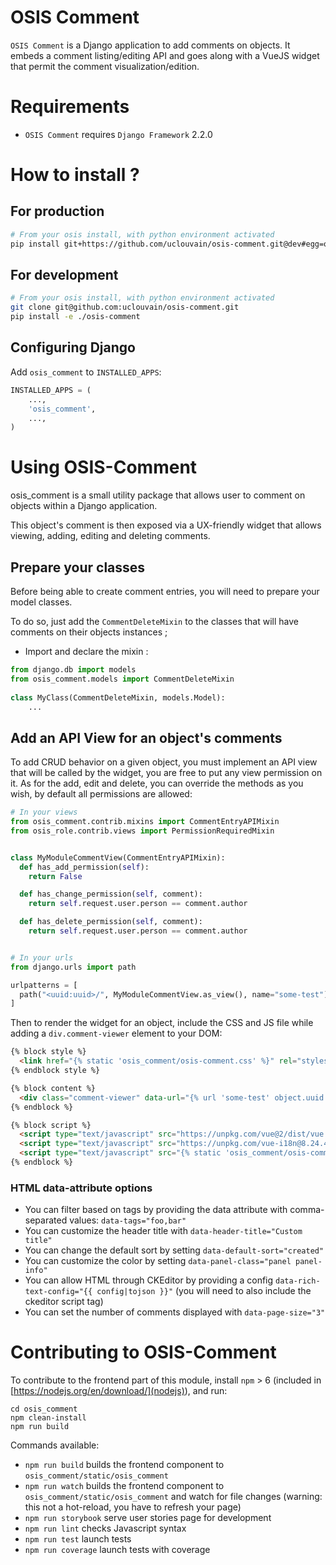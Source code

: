 # OSIS Comment

`OSIS Comment` is a Django application to add comments on objects. It embeds a comment listing/editing API 
and goes along with a VueJS widget that permit the comment visualization/edition.

Requirements
============

- `OSIS Comment` requires `Django Framework` 2.2.0

How to install ?
================

## For production

```bash
# From your osis install, with python environment activated
pip install git+https://github.com/uclouvain/osis-comment.git@dev#egg=osis_comment
```

## For development

```bash
# From your osis install, with python environment activated
git clone git@github.com:uclouvain/osis-comment.git
pip install -e ./osis-comment
```

Configuring Django
------------------

Add ``osis_comment`` to ``INSTALLED_APPS``:

```python
INSTALLED_APPS = (
    ...,
    'osis_comment',
    ...,
)
```

Using OSIS-Comment
==================
osis_comment is a small utility package that allows user to comment on objects within a Django application.

This object's comment is then exposed via a UX-friendly widget that allows viewing, adding, editing and deleting comments.

Prepare your classes
--------------------

Before being able to create comment entries, you will need to prepare your model classes.

To do so, just add the `CommentDeleteMixin` to the classes that will have comments on their objects instances ;

- Import and declare the mixin :

```python
from django.db import models
from osis_comment.models import CommentDeleteMixin
 
class MyClass(CommentDeleteMixin, models.Model):
    ...
```

Add an API View for an object's comments
----------------------------------------

To add CRUD behavior on a given object, you must implement an API view that will be called by the widget,
you are free to put any view permission on it. As for the add, edit and delete, you can override the methods as you wish,
by default all permissions are allowed:

```python
# In your views
from osis_comment.contrib.mixins import CommentEntryAPIMixin
from osis_role.contrib.views import PermissionRequiredMixin


class MyModuleCommentView(CommentEntryAPIMixin):
  def has_add_permission(self):
    return False

  def has_change_permission(self, comment):
    return self.request.user.person == comment.author

  def has_delete_permission(self, comment):
    return self.request.user.person == comment.author


# In your urls
from django.urls import path

urlpatterns = [
  path("<uuid:uuid>/", MyModuleCommentView.as_view(), name="some-test"),
]
```

Then to render the widget for an object, include the CSS and JS file while adding a `div.comment-viewer` element to your DOM:

```html
{% block style %}
  <link href="{% static 'osis_comment/osis-comment.css' %}" rel="stylesheet"/>
{% endblock style %}

{% block content %}
  <div class="comment-viewer" data-url="{% url 'some-test' object.uuid %}"></div>
{% endblock %}

{% block script %}
  <script type="text/javascript" src="https://unpkg.com/vue@2/dist/vue.min.js"></script>
  <script type="text/javascript" src="https://unpkg.com/vue-i18n@8.24.4/dist/vue-i18n.min.js"></script>
  <script type="text/javascript" src="{% static 'osis_comment/osis-comment.umd.min.js' %}"></script>
{% endblock %}
```

### HTML data-attribute options

- You can filter based on tags by providing the data attribute with comma-separated values: `data-tags="foo,bar"`
- You can customize the header title with `data-header-title="Custom title"`
- You can change the default sort by setting `data-default-sort="created"`
- You can customize the color by setting `data-panel-class="panel panel-info"`
- You can allow HTML through CKEditor by providing a config `data-rich-text-config="{{ config|tojson }}"` 
(you will need to also include the ckeditor script tag)
- You can set the number of comments displayed with `data-page-size="3"`

Contributing to OSIS-Comment
============================

To contribute to the frontend part of this module, install `npm` > 6 (included in [https://nodejs.org/en/download/](nodejs)), and run:
```shell
cd osis_comment
npm clean-install
npm run build
```

Commands available:
- `npm run build` builds the frontend component to `osis_comment/static/osis_comment`
- `npm run watch` builds the frontend component to `osis_comment/static/osis_comment` and watch for file changes (warning: this not a hot-reload, you have to refresh your page)
- `npm run storybook` serve user stories page for development
- `npm run lint` checks Javascript syntax
- `npm run test` launch tests
- `npm run coverage` launch tests with coverage
